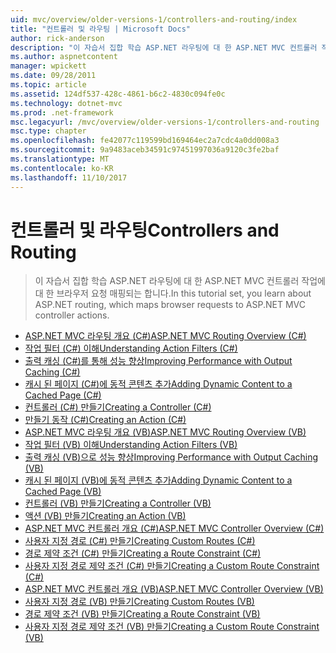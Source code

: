 ```yaml
---
uid: mvc/overview/older-versions-1/controllers-and-routing/index
title: "컨트롤러 및 라우팅 | Microsoft Docs"
author: rick-anderson
description: "이 자습서 집합 학습 ASP.NET 라우팅에 대 한 ASP.NET MVC 컨트롤러 작업에 대 한 브라우저 요청 매핑되는 합니다."
ms.author: aspnetcontent
manager: wpickett
ms.date: 09/28/2011
ms.topic: article
ms.assetid: 124df537-428c-4861-b6c2-4830c094fe0c
ms.technology: dotnet-mvc
ms.prod: .net-framework
msc.legacyurl: /mvc/overview/older-versions-1/controllers-and-routing
msc.type: chapter
ms.openlocfilehash: fe42077c119599bd169464ec2a7cdc4a0dd008a3
ms.sourcegitcommit: 9a9483aceb34591c97451997036a9120c3fe2baf
ms.translationtype: MT
ms.contentlocale: ko-KR
ms.lasthandoff: 11/10/2017
---
```

<a name="controllers-and-routing"></a><span data-ttu-id="a2440-103">컨트롤러 및 라우팅</span><span class="sxs-lookup"><span data-stu-id="a2440-103">Controllers and Routing</span></span>
====================
> <span data-ttu-id="a2440-104">이 자습서 집합 학습 ASP.NET 라우팅에 대 한 ASP.NET MVC 컨트롤러 작업에 대 한 브라우저 요청 매핑되는 합니다.</span><span class="sxs-lookup"><span data-stu-id="a2440-104">In this tutorial set, you learn about ASP.NET routing, which maps browser requests to ASP.NET MVC controller actions.</span></span>


- [<span data-ttu-id="a2440-105">ASP.NET MVC 라우팅 개요 (C#)</span><span class="sxs-lookup"><span data-stu-id="a2440-105">ASP.NET MVC Routing Overview (C#)</span></span>](asp-net-mvc-routing-overview-cs.md)
- [<span data-ttu-id="a2440-106">작업 필터 (C#) 이해</span><span class="sxs-lookup"><span data-stu-id="a2440-106">Understanding Action Filters (C#)</span></span>](understanding-action-filters-cs.md)
- [<span data-ttu-id="a2440-107">출력 캐싱 (C#)를 통해 성능 향상</span><span class="sxs-lookup"><span data-stu-id="a2440-107">Improving Performance with Output Caching (C#)</span></span>](improving-performance-with-output-caching-cs.md)
- [<span data-ttu-id="a2440-108">캐시 된 페이지 (C#)에 동적 콘텐츠 추가</span><span class="sxs-lookup"><span data-stu-id="a2440-108">Adding Dynamic Content to a Cached Page (C#)</span></span>](adding-dynamic-content-to-a-cached-page-cs.md)
- [<span data-ttu-id="a2440-109">컨트롤러 (C#) 만들기</span><span class="sxs-lookup"><span data-stu-id="a2440-109">Creating a Controller (C#)</span></span>](creating-a-controller-cs.md)
- [<span data-ttu-id="a2440-110">만들기 동작 (C#)</span><span class="sxs-lookup"><span data-stu-id="a2440-110">Creating an Action (C#)</span></span>](creating-an-action-cs.md)
- [<span data-ttu-id="a2440-111">ASP.NET MVC 라우팅 개요 (VB)</span><span class="sxs-lookup"><span data-stu-id="a2440-111">ASP.NET MVC Routing Overview (VB)</span></span>](asp-net-mvc-routing-overview-vb.md)
- [<span data-ttu-id="a2440-112">작업 필터 (VB) 이해</span><span class="sxs-lookup"><span data-stu-id="a2440-112">Understanding Action Filters (VB)</span></span>](understanding-action-filters-vb.md)
- [<span data-ttu-id="a2440-113">출력 캐싱 (VB)으로 성능 향상</span><span class="sxs-lookup"><span data-stu-id="a2440-113">Improving Performance with Output Caching (VB)</span></span>](improving-performance-with-output-caching-vb.md)
- [<span data-ttu-id="a2440-114">캐시 된 페이지 (VB)에 동적 콘텐츠 추가</span><span class="sxs-lookup"><span data-stu-id="a2440-114">Adding Dynamic Content to a Cached Page (VB)</span></span>](adding-dynamic-content-to-a-cached-page-vb.md)
- [<span data-ttu-id="a2440-115">컨트롤러 (VB) 만들기</span><span class="sxs-lookup"><span data-stu-id="a2440-115">Creating a Controller (VB)</span></span>](creating-a-controller-vb.md)
- [<span data-ttu-id="a2440-116">액션 (VB) 만들기</span><span class="sxs-lookup"><span data-stu-id="a2440-116">Creating an Action (VB)</span></span>](creating-an-action-vb.md)
- [<span data-ttu-id="a2440-117">ASP.NET MVC 컨트롤러 개요 (C#)</span><span class="sxs-lookup"><span data-stu-id="a2440-117">ASP.NET MVC Controller Overview (C#)</span></span>](aspnet-mvc-controllers-overview-cs.md)
- [<span data-ttu-id="a2440-118">사용자 지정 경로 (C#) 만들기</span><span class="sxs-lookup"><span data-stu-id="a2440-118">Creating Custom Routes (C#)</span></span>](creating-custom-routes-cs.md)
- [<span data-ttu-id="a2440-119">경로 제약 조건 (C#) 만들기</span><span class="sxs-lookup"><span data-stu-id="a2440-119">Creating a Route Constraint (C#)</span></span>](creating-a-route-constraint-cs.md)
- [<span data-ttu-id="a2440-120">사용자 지정 경로 제약 조건 (C#) 만들기</span><span class="sxs-lookup"><span data-stu-id="a2440-120">Creating a Custom Route Constraint (C#)</span></span>](creating-a-custom-route-constraint-cs.md)
- [<span data-ttu-id="a2440-121">ASP.NET MVC 컨트롤러 개요 (VB)</span><span class="sxs-lookup"><span data-stu-id="a2440-121">ASP.NET MVC Controller Overview (VB)</span></span>](asp-net-mvc-controller-overview-vb.md)
- [<span data-ttu-id="a2440-122">사용자 지정 경로 (VB) 만들기</span><span class="sxs-lookup"><span data-stu-id="a2440-122">Creating Custom Routes (VB)</span></span>](creating-custom-routes-vb.md)
- [<span data-ttu-id="a2440-123">경로 제약 조건 (VB) 만들기</span><span class="sxs-lookup"><span data-stu-id="a2440-123">Creating a Route Constraint (VB)</span></span>](creating-a-route-constraint-vb.md)
- [<span data-ttu-id="a2440-124">사용자 지정 경로 제약 조건 (VB) 만들기</span><span class="sxs-lookup"><span data-stu-id="a2440-124">Creating a Custom Route Constraint (VB)</span></span>](creating-a-custom-route-constraint-vb.md)
